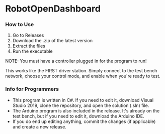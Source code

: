 # RobotOpenDashboard

### How to Use
1. Go to Releases
2. Download the .zip of the latest version
3. Extract the files
4. Run the executable

NOTE: You must have a controller plugged in for the program to run!

This works like the FIRST driver station. Simply connect to the test bench network, choose your control mode, and enable when you're ready to test.

### Info for Programmers

- This program is written in C#. If you need to edit it, download Visual Studio 2019, clone the repository, and open the solution (.sln) file.
- The Arduino program is also included in the release. It's already on the test bench, but if you need to edit it, download the Arduino IDE.
- If you do end up editing anything, commit the changes (if applicable) and create a new release.
